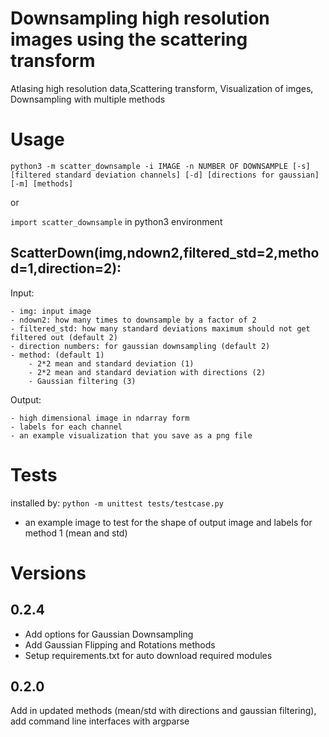 # Downsampling high resolution images using the scattering transform
Atlasing high resolution data,Scattering transform, Visualization of imges, Downsampling with multiple methods

# Usage
`python3 -m scatter_downsample -i IMAGE -n NUMBER OF DOWNSAMPLE [-s] [filtered standard deviation channels] [-d] [directions for gaussian] [-m] [methods]`

or 

`import scatter_downsample` in python3 environment

## ScatterDown(img,ndown2,filtered_std=2,method=1,direction=2):
Input:

    - img: input image
    - ndown2: how many times to downsample by a factor of 2
    - filtered_std: how many standard deviations maximum should not get filtered out (default 2)
    - direction numbers: for gaussian downsampling (default 2)
    - method: (default 1)
        - 2*2 mean and standard deviation (1)
        - 2*2 mean and standard deviation with directions (2)
        - Gaussian filtering (3)

Output: 

    - high dimensional image in ndarray form
    - labels for each channel
    - an example visualization that you save as a png file

# Tests
installed by: `python -m unittest tests/testcase.py`

- an example image to test for the shape of output image and labels for method 1 (mean and std)

# Versions
## 0.2.4
- Add options for Gaussian Downsampling
- Add Gaussian Flipping and Rotations methods
- Setup requirements.txt for auto download required modules

## 0.2.0
Add in updated methods (mean/std with directions and gaussian filtering), add command line interfaces with argparse



